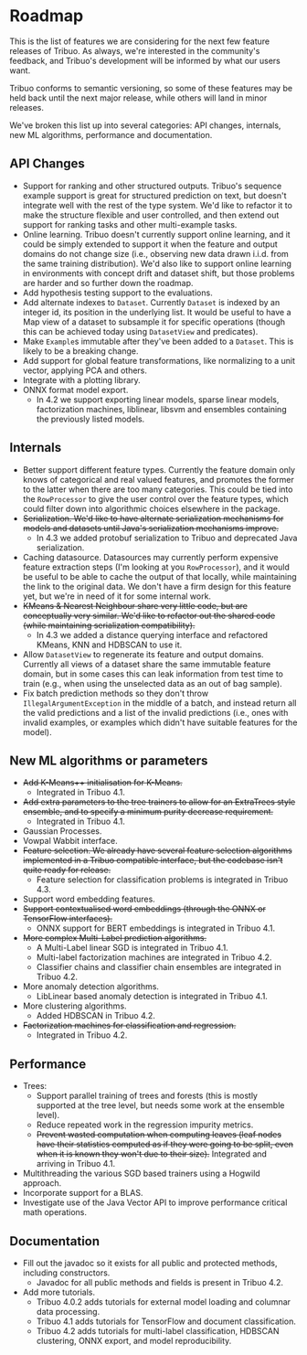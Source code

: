 # Roadmap

This is the list of features we are considering for the next few feature
releases of Tribuo.  As always, we're interested in the community's feedback,
and Tribuo's development will be informed by what our users want.

Tribuo conforms to semantic versioning, so some of these features may be held
back until the next major release, while others will land in minor releases.

We've broken this list up into several categories: API changes, internals, new
ML algorithms, performance and documentation.

## API Changes

- Support for ranking and other structured outputs. Tribuo's sequence example support is great
for structured prediction on text, but doesn't integrate well with the rest of the type system.
We'd like to refactor it to make the structure flexible and user controlled, and then extend
out support for ranking tasks and other multi-example tasks.
- Online learning. Tribuo doesn't currently support online learning, and it could be simply
extended to support it when the feature and output domains do not change size (i.e., observing 
new data drawn i.i.d. from the same training distribution). We'd also like to support
online learning in environments with concept drift and dataset shift, but those problems are
harder and so further down the roadmap.
- Add hypothesis testing support to the evaluations.
- Add alternate indexes to `Dataset`. Currently `Dataset` is indexed by an integer id, its position
in the underlying list. It would be useful to have a Map view of a dataset to subsample it for
specific operations (though this can be achieved today using `DatasetView` and predicates).
- Make `Example`s immutable after they've been added to a `Dataset`. This is likely to be a breaking change.
- Add support for global feature transformations, like normalizing to a unit vector, applying PCA and others.
- Integrate with a plotting library.
- ONNX format model export. 
    - In 4.2 we support exporting linear models, sparse linear models, factorization machines, liblinear, libsvm and ensembles containing the previously listed models.

## Internals

- Better support different feature types. Currently the feature domain only knows of
categorical and real valued features, and promotes the former to the latter when there
are too many categories. This could be tied into the `RowProcessor` to give the user control
over the feature types, which could filter down into algorithmic choices elsewhere in the package.
- ~~Serialization. We'd like to have alternate serialization mechanisms for models and datasets until
Java's serialization mechanisms improve.~~
    - In 4.3 we added protobuf serialization to Tribuo and deprecated Java serialization.
- Caching datasource. Datasources may currently perform expensive feature extraction steps 
(I'm looking at you `RowProcessor`), and it would be useful to be able to cache the output of
that locally, while maintaining the link to the original data. We don't have a firm design for
this feature yet, but we're in need of it for some internal work.
- ~~KMeans & Nearest Neighbour share very little code, but are conceptually very similar. We'd like
to refactor out the shared code (while maintaining serialization compatibility).~~
    - In 4.3 we added a distance querying interface and refactored KMeans, KNN and HDBSCAN to use it.
- Allow `DatasetView` to regenerate its feature and output domains. Currently all views of a dataset
share the same immutable feature domain, but in some cases this can leak information from test time
to train (e.g., when using the unselected data as an out of bag sample).
- Fix batch prediction methods so they don't throw `IllegalArgumentException` in the middle of a batch,
and instead return all the valid predictions and a list of the invalid predictions (i.e., ones with invalid 
examples, or examples which didn't have suitable features for the model).

## New ML algorithms or parameters

- ~~Add K-Means++ initialisation for K-Means.~~ 
    - Integrated in Tribuo 4.1.
- ~~Add extra parameters to the tree trainers to allow for an ExtraTrees style ensemble, and to 
specify a minimum purity decrease requirement.~~ 
    - Integrated in Tribuo 4.1.
- Gaussian Processes.
- Vowpal Wabbit interface.
- ~~Feature selection. We already have several feature selection algorithms implemented 
in a Tribuo compatible interface, but the codebase isn't quite ready for release.~~
    - Feature selection for classification problems is integrated in Tribuo 4.3.
- Support word embedding features.
- ~~Support contextualised word embeddings (through the ONNX or TensorFlow interfaces).~~ 
    - ONNX support for BERT embeddings is integrated in Tribuo 4.1.
- ~~More complex Multi-Label prediction algorithms.~~
    - A Multi-Label linear SGD is integrated in Tribuo 4.1.
    - Multi-label factorization machines are integrated in Tribuo 4.2.
    - Classifier chains and classifier chain ensembles are integrated in Tribuo 4.2.
- More anomaly detection algorithms.
    - LibLinear based anomaly detection is integrated in Tribuo 4.1.
- More clustering algorithms.
    - Added HDBSCAN in Tribuo 4.2.
- ~~Factorization machines for classification and regression.~~ 
    - Integrated in Tribuo 4.2.

## Performance

- Trees:
    - Support parallel training of trees and forests (this is mostly supported at the tree level, 
    but needs some work at the ensemble level).
    - Reduce repeated work in the regression impurity metrics.
    - ~~Prevent wasted computation when computing leaves (leaf nodes have their statistics computed 
 as if they were going to be split, even when it is known they won't due to their size).~~ Integrated and arriving in Tribuo 4.1.
- Multithreading the various SGD based trainers using a Hogwild approach.
- Incorporate support for a BLAS.
- Investigate use of the Java Vector API to improve performance critical math operations.

## Documentation

- Fill out the javadoc so it exists for all public and protected methods, including constructors. 
    - Javadoc for all public methods and fields is present in Tribuo 4.2.
- Add more tutorials. 
    - Tribuo 4.0.2 adds tutorials for external model loading and columnar data processing.
    - Tribuo 4.1 adds tutorials for TensorFlow and document classification.
    - Tribuo 4.2 adds tutorials for multi-label classification, HDBSCAN clustering, ONNX export, and model reproducibility.
